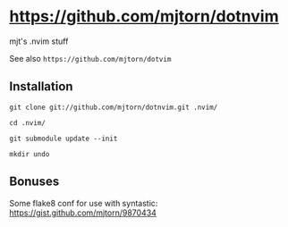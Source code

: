 https://github.com/mjtorn/dotnvim
=================================

mjt's .nvim stuff

See also `https://github.com/mjtorn/dotvim`

Installation
------------

    git clone git://github.com/mjtorn/dotnvim.git .nvim/

    cd .nvim/

    git submodule update --init

    mkdir undo

Bonuses
-------

Some flake8 conf for use with syntastic: https://gist.github.com/mjtorn/9870434

